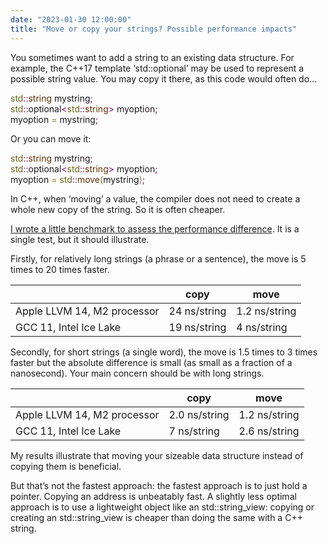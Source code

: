 ```yaml
---
date: "2023-01-30 12:00:00"
title: "Move or copy your strings? Possible performance impacts"
---
```




You sometimes want to add a string to an existing data structure. For example, the C++17 template &lsquo;std::optional&rsquo; may be used to represent a possible string value. You may copy it there, as this code would often do&hellip;

<span style="color: #666616;">std</span><span style="color: #800080;">::</span><span style="color: #603000;">string</span> mystring<span style="color: #800080;">;</span><br/>
<span style="color: #666616;">std</span><span style="color: #800080;">::</span>optional<span style="color: #800080;">&lt;</span><span style="color: #666616;">std</span><span style="color: #800080;">::</span><span style="color: #603000;">string</span><span style="color: #800080;">&gt;</span> myoption<span style="color: #800080;">;</span><br/>
myoption <span style="color: #808030;">=</span> mystring<span style="color: #800080;">;</span><br/>


Or you can move it:

<span style="color: #666616;">std</span><span style="color: #800080;">::</span><span style="color: #603000;">string</span> mystring<span style="color: #800080;">;</span><br/>
<span style="color: #666616;">std</span><span style="color: #800080;">::</span>optional<span style="color: #800080;">&lt;</span><span style="color: #666616;">std</span><span style="color: #800080;">::</span><span style="color: #603000;">string</span><span style="color: #800080;">&gt;</span> myoption<span style="color: #800080;">;</span><br/>
myoption <span style="color: #808030;">=</span> <span style="color: #666616;">std</span><span style="color: #800080;">::</span><span style="color: #603000;">move</span><span style="color: #808030;">(</span>mystring<span style="color: #808030;">)</span><span style="color: #800080;">;</span><br/>


In C++, when &lsquo;moving&rsquo; a value, the compiler does not need to create a whole new copy of the string. So it is often cheaper.

[I wrote a little benchmark to assess the performance difference](https://github.com/lemire/Code-used-on-Daniel-Lemire-s-blog/tree/master/2023/01/30). It is a single test, but it should illustrate.

Firstly, for relatively long strings (a phrase or a sentence), the move is 5 times to 20 times faster.

&nbsp;                   |copy                     |move                     |
-------------------------|-------------------------|-------------------------|
Apple LLVM 14, M2 processor |24 ns/string             |1.2 ns/string            |
GCC 11, Intel Ice Lake   |19 ns/string             |4 ns/string              |


Secondly, for short strings (a single word), the move is 1.5 times to 3 times faster but the absolute difference is small (as small as a fraction of a nanosecond). Your main concern should be with long strings.

&nbsp;                   |copy                     |move                     |
-------------------------|-------------------------|-------------------------|
Apple LLVM 14, M2 processor |2.0 ns/string            |1.2 ns/string            |
GCC 11, Intel Ice Lake   |7 ns/string              |2.6 ns/string            |


My results illustrate that moving your sizeable data structure instead of copying them is beneficial.

But that&rsquo;s not the fastest approach: the fastest approach is to just hold a pointer. Copying an address is unbeatably fast. A slightly less optimal approach is to use a lightweight object like an std::string_view: copying or creating an std::string_view is cheaper than doing the same with a C++ string.

